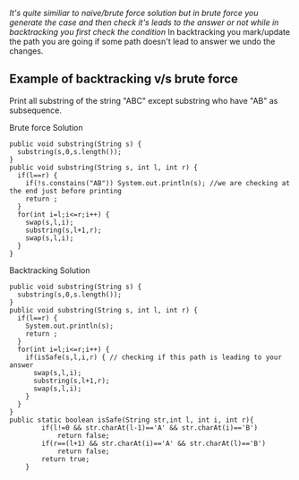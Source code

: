 
*It's quite similiar to naive/brute force solution but in brute force you generate the case and then check it's leads to the answer or not while in backtracking you first check the condition*
In backtracking you mark/update the path you are going if some path doesn't lead to answer we undo the changes.


## Example of backtracking v/s brute force

Print all substring of the string "ABC" except substring who have "AB" as subsequence.

Brute force Solution
```
public void substring(String s) {
  substring(s,0,s.length());
}
public void substring(String s, int l, int r) {
  if(l==r) {
    if(!s.constains("AB")) System.out.println(s); //we are checking at the end just before printing
    return ;
  }
  for(int i=l;i<=r;i++) {
    swap(s,l,i);
    substring(s,l+1,r);
    swap(s,l,i);
  }
}
```

Backtracking Solution
```
public void substring(String s) {
  substring(s,0,s.length());
}
public void substring(String s, int l, int r) {
  if(l==r) {
    System.out.println(s);
    return ;
  }
  for(int i=l;i<=r;i++) {
    if(isSafe(s,l,i,r) { // checking if this path is leading to your answer
      swap(s,l,i);
      substring(s,l+1,r);
      swap(s,l,i);
    }
  }
}
public static boolean isSafe(String str,int l, int i, int r){
        if(l!=0 && str.charAt(l-1)=='A' && str.charAt(i)=='B')
            return false;
        if(r==(l+1) && str.charAt(i)=='A' && str.charAt(l)=='B')
            return false;
        return true;
    }
```

